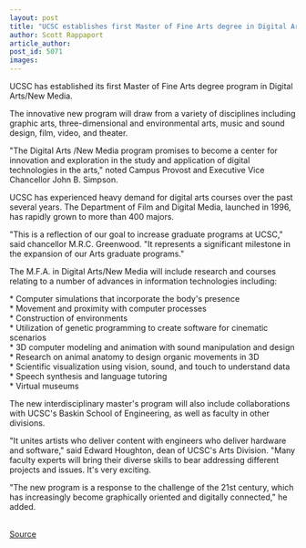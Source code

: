 ```yaml
---
layout: post
title: "UCSC establishes first Master of Fine Arts degree in Digital Arts/New Media"
author: Scott Rappaport
article_author: 
post_id: 5071
images:
---
```


<p>
  UCSC has established its first Master of Fine Arts degree program in Digital Arts/New Media.
</p>
<p>
  The innovative new program will draw from a variety of disciplines including graphic arts, three-dimensional and environmental arts, music and sound design, film, video, and theater.<br>
</p>
<p>
  "The Digital Arts /New Media program promises to become a center for innovation and exploration in the study and application of digital technologies in the arts," noted Campus Provost and Executive Vice Chancellor John B. Simpson.<br>
</p>
<p>
  UCSC has experienced heavy demand for digital arts courses over the past several years. The Department of Film and Digital Media, launched in 1996, has rapidly grown to more than 400 majors.<br>
</p>
<p>
  "This is a reflection of our goal to increase graduate programs at UCSC," said chancellor M.R.C. Greenwood. "It represents a significant milestone in the expansion of our Arts graduate programs."<br>
</p>
<p>
  The M.F.A. in Digital Arts/New Media will include research and courses relating to a number of advances in information technologies including:<br>
</p>
<p>
  * Computer simulations that incorporate the body's presence<br>
  * Movement and proximity with computer processes<br>
  * Construction of environments<br>
  * Utilization of genetic programming to create software for cinematic scenarios<br>
  * 3D computer modeling and animation with sound manipulation and design<br>
  * Research on animal anatomy to design organic movements in 3D<br>
  * Scientific visualization using vision, sound, and touch to understand data<br>
  * Speech synthesis and language tutoring<br>
  * Virtual museums<br>
</p>
<p>
  The new interdisciplinary master's program will also include collaborations with UCSC's Baskin School of Engineering, as well as faculty in other divisions.<br>
</p>
<p>
  "It unites artists who deliver content with engineers who deliver hardware and software," said Edward Houghton, dean of UCSC's Arts Division. "Many faculty experts will bring their diverse skills to bear addressing different projects and issues. It's very exciting.<br>
</p>
<p>
  "The new program is a response to the challenge of the 21st century, which has increasingly become graphically oriented and digitally connected," he added.<br>
  <br>
</p>
<p><a href="http://www1.ucsc.edu/currents/03-04/10-06/fine_arts.html" title="Permalink to fine_arts">Source</a></p>
